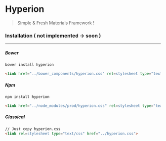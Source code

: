 # Hyperion

> Simple & Fresh Materials Framework !

### Installation ( not implemented -> soon )

---

##### Bower

``` html
bower install hyperion

<link href="../bower_components/hyperion.css" rel=stylesheet type="text/css">
```

##### Npm

``` html
npm install hyperion

<link href="../node_modules/prod/hyperion.css" rel=stylesheet type="text/css">
```

##### Classical

``` html
// Just copy hyperion.css
<link rel=stylesheet type="text/css" href="../hyperion.css">
```
